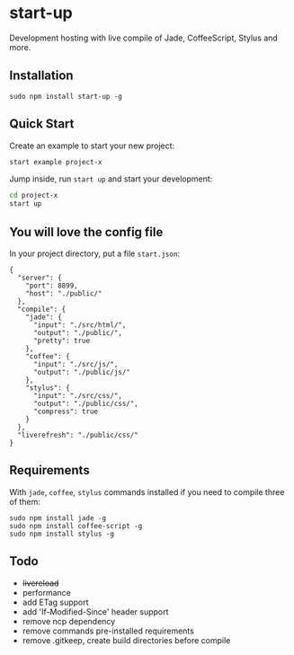 start-up
==========

Development hosting with live compile of Jade, CoffeeScript, Stylus and more.

## Installation
```
sudo npm install start-up -g
```

## Quick Start
Create an example to start your new project:
```bash
start example project-x
```

Jump inside, run `start up` and start your development:
```bash
cd project-x
start up
```

## You will love the config file
In your project directory, put a file `start.json`:
```
{
  "server": {
    "port": 8899,
    "host": "./public/"
  },
  "compile": {
    "jade": {
      "input": "./src/html/",
      "output": "./public/",
      "pretty": true
    },
    "coffee": {
      "input": "./src/js/",
      "output": "./public/js/"
    },
    "stylus": {
      "input": "./src/css/",
      "output": "./public/css/",
      "compress": true
    }
  },
  "liverefresh": "./public/css/"
}
```

## Requirements
With `jade`, `coffee`, `stylus` commands installed if you need to compile three of them:
```
sudo npm install jade -g
sudo npm install coffee-script -g
sudo npm install stylus -g
```

## Todo
* ~~livereload~~
* performance
* add ETag support
* add 'If-Modified-Since' header support
* remove ncp dependency
* remove commands pre-installed requirements
* remove .gitkeep, create build directories before compile
